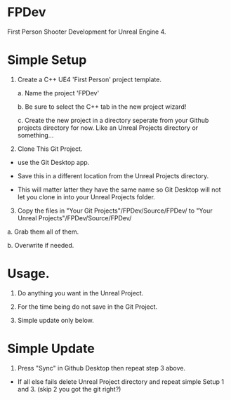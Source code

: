 # FPDev
First Person Shooter Development for Unreal Engine 4.

# Simple Setup

1. Create a C++ UE4 'First Person' project template.  

    a. Name the project 'FPDev'
    
    b. Be sure to select the C++ tab in the new project wizard!
    
    c. Create the new project in a directory seperate from your Github projects directory for now.  Like an Unreal Projects directory or something... 

2. Clone This Git Project.

  - use the Git Desktop app.

  - Save this in a different location from the Unreal Projects directory. 
  
  - This will matter latter they have the same name so Git Desktop will not let you clone in into your Unreal Projects folder. 
  
3. Copy the files in "Your Git Projects"/FPDev/Source/FPDev/ to "Your Unreal Projects"/FPDev/Source/FPDev/

  a. Grab them all of them.
  
  b. Overwrite if needed. 
  
# Usage. 

1.  Do anything you want in the Unreal Project.

2.  For the time being do not save in the Git Project.

3.  Simple update only below.

# Simple Update

1.  Press "Sync" in Github Desktop then repeat step 3 above.

  - If all else fails delete Unreal Project directory and repeat simple Setup 1 and 3. (skip 2 you got the git right?) 
